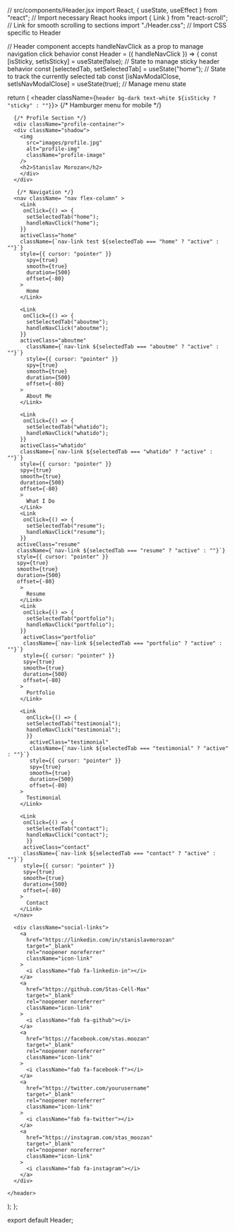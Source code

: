 // src/components/Header.jsx
import React, { useState, useEffect } from "react"; // Import necessary React hooks
import { Link } from "react-scroll"; // Link for smooth scrolling to sections
import "./Header.css"; // Import CSS specific to Header

// Header component accepts handleNavClick as a prop to manage navigation click behavior
const Header = ({ handleNavClick }) => {
  const [isSticky, setIsSticky] = useState(false); // State to manage sticky header behavior
  const [selectedTab, setSelectedTab] = useState("home"); // State to track the currently selected tab
  const [isNavModalClose, setIsNavModalClose] = useState(true); // Manage menu state

 
 

  return (
    <header className={`header bg-dark text-white ${isSticky ? "sticky" : ""}`}>
      {/* Hamburger menu for mobile */}
      <div className="mobile-hamburger" onClick={toggleNav}>
        <i className="fas fa-bars"></i>
      </div>
     
      {/* Profile Section */}
      <div className="profile-container">
      <div className="shadow"> 
        <img
          src="images/profile.jpg"
          alt="profile-img"
          className="profile-image"
        />
        <h2>Stanislav Morozan</h2>
        </div>
      </div>
       
       {/* Navigation */}
      <nav className= "nav flex-column" >
        <Link
         onClick={() => {
          setSelectedTab("home");
          handleNavClick("home");
        }}
        activeClass="home"      
        className={`nav-link test ${selectedTab === "home" ? "active" : ""}`}
        style={{ cursor: "pointer" }}
          spy={true}
          smooth={true}
          duration={500}
          offset={-80} 
        >
          Home
        </Link>
        
        <Link
         onClick={() => {
          setSelectedTab("aboutme");
          handleNavClick("aboutme");
        }}
        activeClass="aboutme"      
          className={`nav-link ${selectedTab === "aboutme" ? "active" : ""}`}
          style={{ cursor: "pointer" }}
          spy={true}
          smooth={true}
          duration={500}
          offset={-80}
        >
          About Me
        </Link>
        
        <Link
         onClick={() => {
          setSelectedTab("whatido");
          handleNavClick("whatido");
        }}
        activeClass="whatido"       
        className={`nav-link ${selectedTab === "whatido" ? "active" : ""}`}
        style={{ cursor: "pointer" }}
        spy={true}
        smooth={true}
        duration={500}
        offset={-80}       
        >
          What I Do
        </Link>
        <Link
         onClick={() => {
          setSelectedTab("resume");
          handleNavClick("resume");
        }}
       activeClass="resume"      
       className={`nav-link ${selectedTab === "resume" ? "active" : ""}`}
       style={{ cursor: "pointer" }}
       spy={true}
       smooth={true}
       duration={500}
       offset={-80}     
        >
          Resume
        </Link>
        <Link
         onClick={() => {
          setSelectedTab("portfolio");
          handleNavClick("portfolio");
        }}
         activeClass="portfolio"        
         className={`nav-link ${selectedTab === "portfolio" ? "active" : ""}`}
         style={{ cursor: "pointer" }}
         spy={true}
         smooth={true}
         duration={500}
         offset={-80}
        >
          Portfolio
        </Link>

        <Link 
          onClick={() => {
          setSelectedTab("testimonial");
          handleNavClick("testimonial");
          }}
           activeClass="testimonial"
           className={`nav-link ${selectedTab === "testimonial" ? "active" : ""}`}
           style={{ cursor: "pointer" }}
           spy={true}
           smooth={true}
           duration={500}
           offset={-80}
        >
          Testimonial
        </Link>

        <Link
         onClick={() => {
          setSelectedTab("contact");
          handleNavClick("contact");
          }}
         activeClass="contact"
         className={`nav-link ${selectedTab === "contact" ? "active" : ""}`}
         style={{ cursor: "pointer" }}
         spy={true}
         smooth={true}
         duration={500}
         offset={-80}
        >
          Contact
        </Link>
      </nav>

      <div className="social-links">
        <a
          href="https://linkedin.com/in/stanislavmorozan"
          target="_blank"
          rel="noopener noreferrer"
          className="icon-link"
        >
          <i className="fab fa-linkedin-in"></i>
        </a>
        <a
          href="https://github.com/Stas-Cell-Max"
          target="_blank"
          rel="noopener noreferrer"
          className="icon-link"
        >
          <i className="fab fa-github"></i>
        </a>
        <a
          href="https://facebook.com/stas.moozan"
          target="_blank"
          rel="noopener noreferrer"
          className="icon-link"
        >
          <i className="fab fa-facebook-f"></i>
        </a>
        <a
          href="https://twitter.com/yourusername"
          target="_blank"
          rel="noopener noreferrer"
          className="icon-link"
        >
          <i className="fab fa-twitter"></i>
        </a>
        <a
          href="https://instagram.com/stas_moozan"
          target="_blank"
          rel="noopener noreferrer"
          className="icon-link"
        >
          <i className="fab fa-instagram"></i>
        </a>
      </div>
     
    </header>
  );
};

export default Header;
